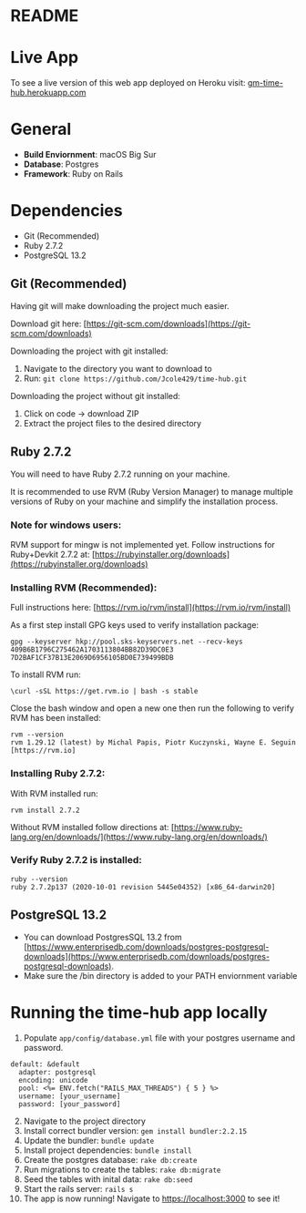 # README

# Live App
To see a live version of this web app deployed on Heroku visit:
[gm-time-hub.herokuapp.com](https://gm-time-hub.herokuapp.com/)
# General
* **Build Enviornment**: macOS Big Sur
* **Database**: Postgres
* **Framework**: Ruby on Rails

# Dependencies
* Git (Recommended)
* Ruby 2.7.2
* PostgreSQL 13.2

## Git (Recommended)
Having git will make downloading the project much easier.

Download git here: [https://git-scm.com/downloads](https://git-scm.com/downloads)

Downloading the project with git installed:
1. Navigate to the directory you want to download to
2. Run: ```git clone https://github.com/Jcole429/time-hub.git```

Downloading the project without git installed:
1. Click on code -> download ZIP
2. Extract the project files to the desired directory


## Ruby 2.7.2
You will need to have Ruby 2.7.2 running on your machine.

It is recommended to use RVM (Ruby Version Manager) to manage multiple versions of Ruby on your machine and simplify the installation process.

### Note for windows users:
RVM support for mingw is not implemented yet. Follow instructions for Ruby+Devkit 2.7.2 at: [https://rubyinstaller.org/downloads](https://rubyinstaller.org/downloads) 

### Installing RVM (Recommended):
Full instructions here: [https://rvm.io/rvm/install](https://rvm.io/rvm/install)

As a first step install GPG keys used to verify installation package:
```
gpg --keyserver hkp://pool.sks-keyservers.net --recv-keys 409B6B1796C275462A1703113804BB82D39DC0E3 7D2BAF1CF37B13E2069D6956105BD0E739499BDB
```
To install RVM run:
```
\curl -sSL https://get.rvm.io | bash -s stable
```
Close the bash window and open a new one then run the following to verify RVM has been installed:
```
rvm --version
rvm 1.29.12 (latest) by Michal Papis, Piotr Kuczynski, Wayne E. Seguin [https://rvm.io]
```

### Installing Ruby 2.7.2:
With RVM installed run:
```
rvm install 2.7.2
```
Without RVM installed follow directions at: [https://www.ruby-lang.org/en/downloads/](https://www.ruby-lang.org/en/downloads/)

### Verify Ruby 2.7.2 is installed:
```
ruby --version
ruby 2.7.2p137 (2020-10-01 revision 5445e04352) [x86_64-darwin20]
```

## PostgreSQL 13.2
* You can download PostgresSQL 13.2 from [https://www.enterprisedb.com/downloads/postgres-postgresql-downloads](https://www.enterprisedb.com/downloads/postgres-postgresql-downloads).
* Make sure the /bin directory is added to your PATH enviornment variable

# Running the time-hub app locally

1. Populate ```app/config/database.yml``` file with your postgres username and password.
```
default: &default
  adapter: postgresql
  encoding: unicode
  pool: <%= ENV.fetch("RAILS_MAX_THREADS") { 5 } %>
  username: [your_username]
  password: [your_password]
```

2. Navigate to the project directory
3. Install correct bundler version: ```gem install bundler:2.2.15```
4. Update the bundler: ```bundle update```
5. Install project dependencies: ```bundle install```
6. Create the postgres database: ```rake db:create```
7. Run migrations to create the tables: ```rake db:migrate```
8. Seed the tables with inital data: ```rake db:seed```
9. Start the rails server: ```rails s```
10. The app is now running! Navigate to [https://localhost:3000](https://localhost:3000) to see it!